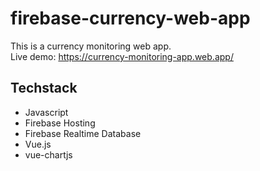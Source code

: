 # firebase-currency-web-app
This is a currency monitoring web app.  
Live demo: https://currency-monitoring-app.web.app/

## Techstack
- Javascript
- Firebase Hosting
- Firebase Realtime Database
- Vue.js
- vue-chartjs

